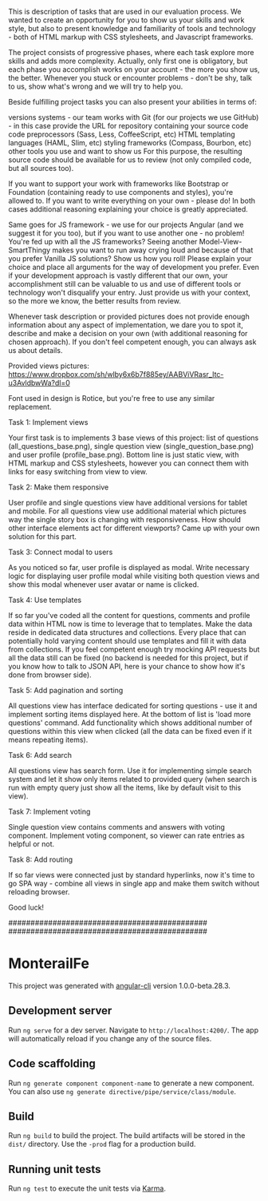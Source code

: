 
This is description of tasks that are used in our evaluation process. We wanted to create an opportunity for you to show us your skills and work style, but also to present knowledge and familiarity of tools and technology - both of HTML markup with CSS stylesheets, and Javascript frameworks.

The project consists of progressive phases, where each task explore more skills and adds more complexity. Actually, only first one is obligatory, but each phase you accomplish works on your account - the more you show us, the better. Whenever you stuck or encounter problems - don't be shy, talk to us, show what's wrong and we will try to help you.

Beside fulfilling project tasks you can also present your abilities in terms of:

versions systems - our team works with Git (for our projects we use GitHub) - in this case provide the URL for repository containing your source code
code preprocessors (Sass, Less, CoffeeScript, etc)
HTML templating languages (HAML, Slim, etc)
styling frameworks (Compass, Bourbon, etc)
other tools you use and want to show us
For this purpose, the resulting source code should be available for us to review (not only compiled code, but all sources too).

If you want to support your work with frameworks like Bootstrap or Foundation (containing ready to use components and styles), you're allowed to. If you want to write everything on your own - please do! In both cases additional reasoning explaining your choice is greatly appreciated.

Same goes for JS framework - we use for our projects Angular (and we suggest it for you too), but if you want to use another one - no problem! You're fed up with all the JS frameworks? Seeing another Model-View-SmartThingy makes you want to run away crying loud and because of that you prefer Vanilla JS solutions? Show us how you roll! Please explain your choice and place all arguments for the way of development you prefer. Even if your development approach is vastly different that our own, your accomplishment still can be valuable to us and use of different tools or technology won't disqualify your entry. Just provide us with your context, so the more we know, the better results from review.

Whenever task description or provided pictures does not provide enough information about any aspect of implementation, we dare you to spot it, describe and make a decision on your own (with additional reasoning for chosen approach). If you don't feel competent enough, you can always ask us about details.

Provided views pictures: https://www.dropbox.com/sh/wlby6x6b7f885ey/AABViVRasr_Itc-u3AvldbwWa?dl=0

Font used in design is Rotice, but you're free to use any similar replacement.

Task 1: Implement views

Your first task is to implements 3 base views of this project: list of questions (all_questions_base.png), single question view (single_question_base.png) and user profile (profile_base.png). Bottom line is just static view, with HTML markup and CSS stylesheets, however you can connect them with links for easy switching from view to view.

Task 2: Make them responsive

User profile and single questions view have additional versions for tablet and mobile. For all questions view use additional material which pictures way the single story box is changing with responsiveness. How should other interface elements act for different viewports? Came up with your own solution for this part.

Task 3: Connect modal to users

As you noticed so far, user profile is displayed as modal. Write necessary logic for displaying user profile modal while visiting both question views and show this modal whenever user avatar or name is clicked.

Task 4: Use templates

If so far you've coded all the content for questions, comments and profile data within HTML now is time to leverage that to templates. Make the data reside in dedicated data structures and collections. Every place that can potentially hold varying content should use templates and fill it with data from collections. If you feel competent enough try mocking API requests but all the data still can be fixed (no backend is needed for this project, but if you know how to talk to JSON API, here is your chance to show how it's done from browser side).

Task 5: Add pagination and sorting

All questions view has interface dedicated for sorting questions - use it and implement sorting items displayed here. At the bottom of list is 'load more questions' command. Add functionality which shows additional number of questions within this view when clicked (all the data can be fixed even if it means repeating items).

Task 6: Add search

All questions view has search form. Use it for implementing simple search system and let it show only items related to provided query (when search is run with empty query just show all the items, like by default visit to this view).

Task 7: Implement voting

Single question view contains comments and answers with voting component. Implement voting component, so viewer can rate entries as helpful or not.

Task 8: Add routing

If so far views were connected just by standard hyperlinks, now it's time to go SPA way - combine all views in single app and make them switch without reloading browser.

Good luck!


#############################################
#############################################

# MonterailFe

This project was generated with [angular-cli](https://github.com/angular/angular-cli) version 1.0.0-beta.28.3.

## Development server
Run `ng serve` for a dev server. Navigate to `http://localhost:4200/`. The app will automatically reload if you change any of the source files.

## Code scaffolding

Run `ng generate component component-name` to generate a new component. You can also use `ng generate directive/pipe/service/class/module`.

## Build

Run `ng build` to build the project. The build artifacts will be stored in the `dist/` directory. Use the `-prod` flag for a production build.

## Running unit tests

Run `ng test` to execute the unit tests via
[Karma](https://karma-runner.github.io).
